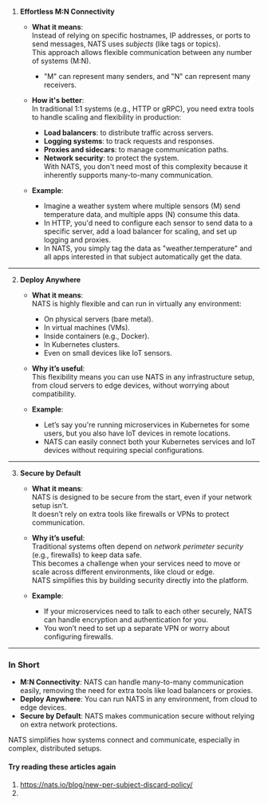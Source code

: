 1. **Effortless M:N Connectivity**
    - **What it means**:  
        Instead of relying on specific hostnames, IP addresses, or ports to send messages, NATS uses _subjects_ (like tags or topics).  
        This approach allows flexible communication between any number of systems (M:N).
        
        - "M" can represent many senders, and "N" can represent many receivers.
    - **How it's better**:  
        In traditional 1:1 systems (e.g., HTTP or gRPC), you need extra tools to handle scaling and flexibility in production:
        
        - **Load balancers**: to distribute traffic across servers.
        - **Logging systems**: to track requests and responses.
        - **Proxies and sidecars**: to manage communication paths.
        - **Network security**: to protect the system.  
            With NATS, you don't need most of this complexity because it inherently supports many-to-many communication.
    - **Example**:
        
        - Imagine a weather system where multiple sensors (M) send temperature data, and multiple apps (N) consume this data.
        - In HTTP, you'd need to configure each sensor to send data to a specific server, add a load balancer for scaling, and set up logging and proxies.
        - In NATS, you simply tag the data as "weather.temperature" and all apps interested in that subject automatically get the data.

---

2. **Deploy Anywhere**
    - **What it means**:  
        NATS is highly flexible and can run in virtually any environment:
        
        - On physical servers (bare metal).
        - In virtual machines (VMs).
        - Inside containers (e.g., Docker).
        - In Kubernetes clusters.
        - Even on small devices like IoT sensors.
    - **Why it’s useful**:  
        This flexibility means you can use NATS in any infrastructure setup, from cloud servers to edge devices, without worrying about compatibility.
        
    - **Example**:
        
        - Let’s say you're running microservices in Kubernetes for some users, but you also have IoT devices in remote locations.
        - NATS can easily connect both your Kubernetes services and IoT devices without requiring special configurations.

---

3. **Secure by Default**
    - **What it means**:  
        NATS is designed to be secure from the start, even if your network setup isn’t.  
        It doesn’t rely on extra tools like firewalls or VPNs to protect communication.
        
    - **Why it’s useful**:  
        Traditional systems often depend on _network perimeter security_ (e.g., firewalls) to keep data safe.  
        This becomes a challenge when your services need to move or scale across different environments, like cloud or edge.  
        NATS simplifies this by building security directly into the platform.
        
    - **Example**:
        
        - If your microservices need to talk to each other securely, NATS can handle encryption and authentication for you.
        - You won’t need to set up a separate VPN or worry about configuring firewalls.

---

### **In Short**

- **M:N Connectivity**: NATS can handle many-to-many communication easily, removing the need for extra tools like load balancers or proxies.
- **Deploy Anywhere**: You can run NATS in any environment, from cloud to edge devices.
- **Secure by Default**: NATS makes communication secure without relying on extra network protections.

NATS simplifies how systems connect and communicate, especially in complex, distributed setups.


#### Try reading these articles again
1. https://nats.io/blog/new-per-subject-discard-policy/
2. 